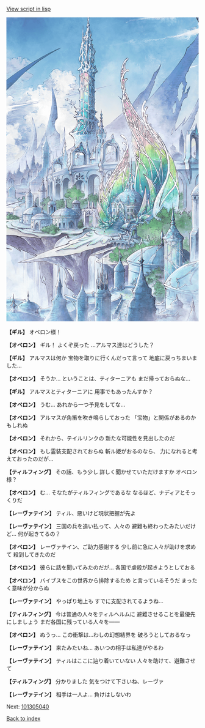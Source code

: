 [View script in lisp](../scripts/101305033.txt)

![fairy_world.png](../images/backgrounds/fairy_world.png)

**【ギル】**
オベロン様！

**【オベロン】**
ギル！
よくぞ戻った
…アルマス達はどうした？

**【ギル】**
アルマスは何か
宝物を取りに行くんだって言って
地底に戻っちまいました…

**【オベロン】**
そうか…
ということは、ティターニアも
まだ帰っておらぬな…

**【ギル】**
アルマスとティターニアに
用事でもあったんすか？

**【オベロン】**
うむ…
あれから一つ予見をしてな…

**【オベロン】**
アルマスが角笛を吹き鳴らしておった
「宝物」と関係があるのかもしれぬ

**【オベロン】**
それから、テイルリンクの
新たな可能性を見出したのだ

**【オベロン】**
もし霊装支配されておらぬ
斬ル姫がおるのなら、
力になれると考えておったのだが…

**【ティルフィング】**
その話、もう少し
詳しく聞かせていただけますか
オベロン様？

**【オベロン】**
む…
そなたがティルフィングであるな
なるほど、ナディアとそっくりだ

**【レーヴァテイン】**
ティル、悪いけど現状把握が先よ

**【レーヴァテイン】**
三国の兵を追い払って、人々の
避難も終わったみたいだけど…
何が起きてるの？

**【オベロン】**
レーヴァテイン、ご助力感謝する
少し前に急に人々が助けを求めて
殺到してきたのだ

**【オベロン】**
彼らに話を聞いてみたのだが…
各国で虐殺が起きようとしておる

**【オベロン】**
バイブスをこの世界から排除するため
と言っているそうだ
まったく意味が分からぬ

**【レーヴァテイン】**
やっぱり地上も
すでに支配されてるようね…

**【ティルフィング】**
今は普通の人々をティルヘルムに
避難させることを最優先にしましょう
まだ各国に残っている人々を――

**【オベロン】**
ぬうっ…
この衝撃は…わしの幻想結界を
破ろうとしておるなっ

**【レーヴァテイン】**
来たみたいね…
あいつの相手は私達がやるわ

**【レーヴァテイン】**
ティルはここに辿り着いていない
人々を助けて、避難させて

**【ティルフィング】**
分かりました
気をつけて下さいね、レーヴァ

**【レーヴァテイン】**
相手は一人よ…
負けはしないわ

Next: [101305040](101305040.md)

[Back to index](index.md)
